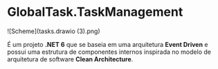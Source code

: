 # GlobalTask.TaskManagement

![Scheme](tasks.drawio (3).png)

É um projeto <b>.NET 6</b> que se baseia em uma arquitetura <b>Event Driven</b> e possui uma estrutura de componentes internos inspirada no modelo de arquitetura de software <b>Clean Architecture</b>.
